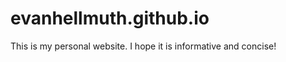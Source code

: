 evanhellmuth.github.io
======================
This is my personal website. I hope it is informative and concise!
